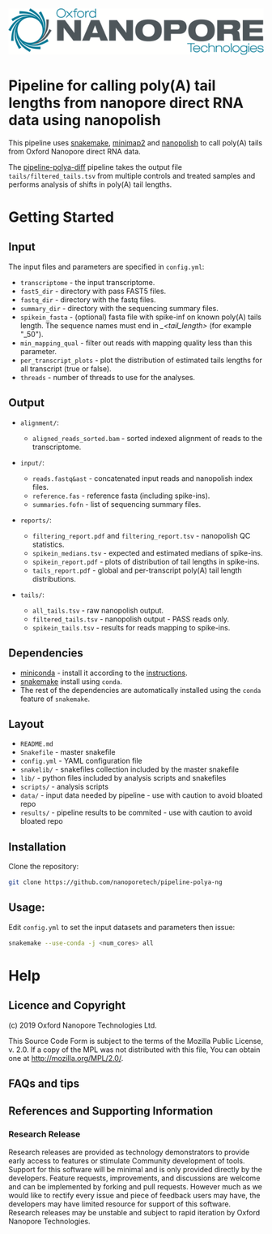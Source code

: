 ![ONT_logo](/ONT_logo.png)
-----------------------------

Pipeline for calling poly(A) tail lengths from nanopore direct RNA data using nanopolish
========================================================================================

This pipeline uses [snakemake](https://snakemake.readthedocs.io/en/stable/), [minimap2](https://github.com/lh3/minimap2) and [nanopolish](https://github.com/jts/nanopolish) to call poly(A) tails from Oxford Nanopore direct RNA data.

The [pipeline-polya-diff](https://github.com/nanoporetech/pipeline-polya-diff) pipeline takes the output file `tails/filtered_tails.tsv` from multiple controls and treated samples and performs analysis of shifts in poly(A) tail lengths.

Getting Started
===============

## Input

The input files and parameters are specified in `config.yml`:

- `transcriptome` - the input transcriptome.
- `fast5_dir` - directory with pass FAST5 files.
- `fastq_dir` - directory with the fastq files.
- `summary_dir` - directory with the sequencing summary files.
- `spikein_fasta` - (optional) fasta file with spike-inf on known poly(A) tails length. The sequence names must end in *_<tail_length>* (for example "_50").
- `min_mapping_qual` - filter out reads with mapping quality less than this parameter.
- `per_transcript_plots` - plot the distribution of estimated tails lengths for all transcript (true or false).
- `threads` - number of threads to use for the analyses.


## Output

- `alignment/`:
    - `aligned_reads_sorted.bam` - sorted indexed alignment of reads to the transcriptome.

- `input/`:
    - `reads.fastq&ast` - concatenated input reads and nanopolish index files.
    - `reference.fas` - reference fasta (including spike-ins).
    - `summaries.fofn` - list of sequencing summary files.

- `reports/`:
    - `filtering_report.pdf` and `filtering_report.tsv` - nanopolish QC statistics.
    - `spikein_medians.tsv` - expected and estimated medians of spike-ins.
    - `spikein_report.pdf` - plots of distribution of tail lengths in spike-ins.
    - `tails_report.pdf` - global and per-transcript poly(A) tail length distributions.

- `tails/`:
    - `all_tails.tsv` - raw nanopolish output.
    - `filtered_tails.tsv` - nanopolish output - PASS reads only.
    - `spikein_tails.tsv` - results for reads mapping to spike-ins.

## Dependencies

- [miniconda](https://conda.io/miniconda.html) - install it according to the [instructions](https://conda.io/docs/user-guide/install/index.html).
- [snakemake](https://anaconda.org/bioconda/snakemake) install using `conda`.
- The rest of the dependencies are automatically installed using the `conda` feature of `snakemake`.

## Layout

* `README.md`
* `Snakefile`         - master snakefile
* `config.yml`        - YAML configuration file
* `snakelib/`         - snakefiles collection included by the master snakefile
* `lib/`              - python files included by analysis scripts and snakefiles
* `scripts/`          - analysis scripts
* `data/`             - input data needed by pipeline - use with caution to avoid bloated repo
* `results/`          - pipeline results to be commited - use with caution to avoid bloated repo

## Installation

Clone the repository:

```bash
git clone https://github.com/nanoporetech/pipeline-polya-ng
```

## Usage:

Edit `config.yml` to set the input datasets and parameters then issue:

```bash
snakemake --use-conda -j <num_cores> all
```

Help
====

## Licence and Copyright

(c) 2019 Oxford Nanopore Technologies Ltd.

This Source Code Form is subject to the terms of the Mozilla Public
License, v. 2.0. If a copy of the MPL was not distributed with this
file, You can obtain one at http://mozilla.org/MPL/2.0/.

## FAQs and tips

## References and Supporting Information

### Research Release

Research releases are provided as technology demonstrators to provide early access to features or stimulate Community development of tools. Support for this software will be minimal and is only provided directly by the developers. Feature requests, improvements, and discussions are welcome and can be implemented by forking and pull requests. However much as we would like to rectify every issue and piece of feedback users may have, the developers may have limited resource for support of this software. Research releases may be unstable and subject to rapid iteration by Oxford Nanopore Technologies.

